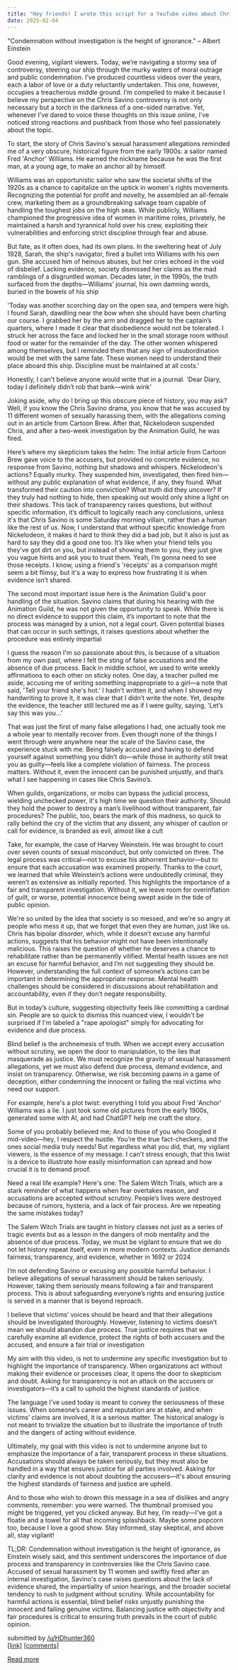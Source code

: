```yaml
---
title: "Hey friends! I wrote this script for a YouTube video about Chris Savino and would love to start a conversation—TL;DR at the bottom"
date: 2025-02-04
---
```

<!-- SC_OFF --><div class="md"><p>&quot;Condemnation without investigation is the height of ignorance.&quot; – Albert Einstein </p> <p> </p> <p>Good evening, vigilant viewers. Today, we’re navigating a stormy sea of controversy, steering our ship through the murky waters of moral outrage and public condemnation. I’ve produced countless videos over the years, each a labor of love or a duty reluctantly undertaken. This one, however, occupies a treacherous middle ground. I’m compelled to make it because I believe my perspective on the Chris Savino controversy is not only necessary but a torch in the darkness of a one-sided narrative. Yet, whenever I’ve dared to voice these thoughts on this issue online, I’ve noticed strong reactions and pushback from those who feel passionately about the topic. </p> <p> </p> <p>To start, the story of Chris Savino's sexual harassment allegations reminded me of a very obscure, historical figure from the early 1900s: a sailor named Fred 'Anchor' Williams. He earned the nickname because he was the first man, at a young age, to make an anchor all by himself. </p> <p> </p> <p>Williams was an opportunistic sailor who saw the societal shifts of the 1920s as a chance to capitalize on the uptick in women's rights movements. Recognizing the potential for profit and novelty, he assembled an all-female crew, marketing them as a groundbreaking salvage team capable of handling the toughest jobs on the high seas. While publicly, Williams championed the progressive idea of women in maritime roles, privately, he maintained a harsh and tyrannical hold over his crew, exploiting their vulnerabilities and enforcing strict discipline through fear and abuse. </p> <p> </p> <p>But fate, as it often does, had its own plans. In the sweltering heat of July 1928, Sarah, the ship's navigator, fired a bullet into Williams with his own gun. She accused him of heinous abuses, but her cries echoed in the void of disbelief. Lacking evidence, society dismissed her claims as the mad ramblings of a disgruntled woman. Decades later, in the 1990s, the truth surfaced from the depths—Williams’ journal, his own damning words, buried in the bowels of his ship </p> <p> </p> <p>'Today was another scorching day on the open sea, and tempers were high. I found Sarah, dawdling near the bow when she should have been charting our course. I grabbed her by the arm and dragged her to the captain’s quarters, where I made it clear that disobedience would not be tolerated. I struck her across the face and locked her in the small storage room without food or water for the remainder of the day. The other women whispered among themselves, but I reminded them that any sign of insubordination would be met with the same fate. These women need to understand their place aboard this ship. Discipline must be maintained at all costs.' </p> <p> </p> <p>Honestly, I can't believe anyone would write that in a journal. 'Dear Diary, today I definitely didn’t rob that bank—wink wink' </p> <p> </p> <p>Joking aside, why do I bring up this obscure piece of history, you may ask? Well, if you know the Chris Savino drama, you know that he was accused by 11 different women of sexually harassing them, with the allegations coming out in an article from Cartoon Brew. After that, Nickelodeon suspended Chris, and after a two-week investigation by the Animation Guild, he was fired. </p> <p> </p> <p>Here’s where my skepticism takes the helm: The initial article from Cartoon Brew gave voice to the accusers, but provided no concrete evidence, no response from Savino, nothing but shadows and whispers. Nickelodeon's actions? Equally murky. They suspended him, investigated, then fired him—without any public explanation of what evidence, if any, they found. What transformed their caution into conviction? What truth did they uncover? If they truly had nothing to hide, then speaking out would only shine a light on their shadows. This lack of transparency raises questions, but without specific information, it’s difficult to logically reach any conclusions, unless it's that Chris Savino is some Saturday morning villain, rather than a human like the rest of us. Now, I understand that without specific knowledge from Nickelodeon, it makes it hard to think they did a bad job, but it also is just as hard to say they did a good one too. It’s like when your friend tells you they’ve got dirt on you, but instead of showing them to you, they just give you vague hints and ask you to trust them. Yeah, I’m gonna need to see those receipts. I know, using a friend's 'receipts' as a comparison might seem a bit flimsy, but it's a way to express how frustrating it is when evidence isn’t shared. </p> <p> </p> <p>The second most important issue here is the Animation Guild's poor handling of the situation. Savino claims that during his hearing with the Animation Guild, he was not given the opportunity to speak. While there is no direct evidence to support this claim, it’s important to note that the process was managed by a union, not a legal court. Given potential biases that can occur in such settings, it raises questions about whether the procedure was entirely impartial </p> <p> </p> <p>I guess the reason I'm so passionate about this, is because of a situation from my own past, where I felt the sting of false accusations and the absence of due process. Back in middle school, we used to write weekly affirmations to each other on sticky notes. One day, a teacher pulled me aside, accusing me of writing something inappropriate to a girl—a note that said, 'Tell your friend she's hot.' I hadn't written it, and when I showed my handwriting to prove it, it was clear that I didn’t write the note. Yet, despite the evidence, the teacher still lectured me as if I were guilty, saying, 'Let’s say this was you…' </p> <p> </p> <p>That was just the first of many false allegations I had, one actually took me a whole year to mentally recover from. Even though none of the things I went through were anywhere near the scale of the Savino case, the experience stuck with me. Being falsely accused and having to defend yourself against something you didn’t do—while those in authority still treat you as guilty—feels like a complete violation of fairness. The process matters. Without it, even the innocent can be punished unjustly, and that’s what I see happening in cases like Chris Savino’s. </p> <p> </p> <p>When guilds, organizations, or mobs can bypass the judicial process, wielding unchecked power, it's high time we question their authority. Should they hold the power to destroy a man’s livelihood without transparent, fair procedures? The public, too, bears the mark of this madness, so quick to rally behind the cry of the victim that any dissent, any whisper of caution or call for evidence, is branded as evil, almost like a cult </p> <p> </p> <p>Take, for example, the case of Harvey Weinstein. He was brought to court over seven counts of sexual misconduct, but only convicted on three. The legal process was critical—not to excuse his abhorrent behavior—but to ensure that each accusation was examined properly. Thanks to the court, we learned that while Weinstein’s actions were undoubtedly criminal, they weren’t as extensive as initially reported. This highlights the importance of a fair and transparent investigation. Without it, we leave room for overinflation of guilt, or worse, potential innocence being swept aside in the tide of public opinion. </p> <p> </p> <p>We're so united by the idea that society is so messed, and we're so angry at people who mess it up, that we forget that even they are human, just like us. Chris has bipolar disorder, which, while it doesn’t excuse any harmful actions, suggests that his behavior might not have been intentionally malicious. This raises the question of whether he deserves a chance to rehabilitate rather than be permanently vilified. Mental health issues are not an excuse for harmful behavior, and I’m not suggesting they should be. However, understanding the full context of someone’s actions can be important in determining the appropriate response. Mental health challenges should be considered in discussions about rehabilitation and accountability, even if they don’t negate responsibility. </p> <p> </p> <p>But in today’s culture, suggesting objectivity feels like committing a cardinal sin. People are so quick to dismiss this nuanced view, I wouldn't be surprised if I'm labeled a &quot;rape apologist&quot; simply for advocating for evidence and due process. </p> <p> </p> <p>Blind belief is the archnemesis of truth. When we accept every accusation without scrutiny, we open the door to manipulation, to the lies that masquerade as justice. We must recognize the gravity of sexual harassment allegations, yet we must also defend due process, demand evidence, and insist on transparency. Otherwise, we risk becoming pawns in a game of deception, either condemning the innocent or failing the real victims who need our support. </p> <p> </p> <p>For example, here's a plot twist: everything I told you about Fred 'Anchor' Williams was a lie. I just took some old pictures from the early 1900s, generated some with AI, and had ChatGPT help me craft the story. </p> <p> </p> <p>Some of you probably believed me; And to those of you who Googled it mid-video—hey, I respect the hustle. You’re the true fact-checkers, and the ones social media truly needs! But regardless what you did, that, my vigilant viewers, is the essence of my message. I can't stress enough, that this twist is a device to illustrate how easily misinformation can spread and how crucial it is to demand proof. </p> <p> </p> <p>Need a real life example? Here's one: The Salem Witch Trials, which are a stark reminder of what happens when fear overtakes reason, and accusations are accepted without scrutiny. People’s lives were destroyed because of rumors, hysteria, and a lack of fair process. Are we repeating the same mistakes today? </p> <p> </p> <p>The Salem Witch Trials are taught in history classes not just as a series of tragic events but as a lesson in the dangers of mob mentality and the absence of due process. Today, we must be vigilant to ensure that we do not let history repeat itself, even in more modern contexts. Justice demands fairness, transparency, and evidence, whether in 1692 or 2024 </p> <p> </p> <p>I’m not defending Savino or excusing any possible harmful behavior. I believe allegations of sexual harassment should be taken seriously. However, taking them seriously means following a fair and transparent process. This is about safeguarding everyone’s rights and ensuring justice is served in a manner that is beyond reproach. </p> <p> </p> <p>I believe that victims’ voices should be heard and that their allegations should be investigated thoroughly. However, listening to victims doesn’t mean we should abandon due process. True justice requires that we carefully examine all evidence, protect the rights of both accusers and the accused, and ensure a fair trial or investigation </p> <p> </p> <p>My aim with this video, is not to undermine any specific investigation but to highlight the importance of transparency. When organizations act without making their evidence or processes clear, it opens the door to skepticism and doubt. Asking for transparency is not an attack on the accusers or investigators—it’s a call to uphold the highest standards of justice. </p> <p> </p> <p>The language I’ve used today is meant to convey the seriousness of these issues. When someone’s career and reputation are at stake, and when victims’ claims are involved, it is a serious matter. The historical analogy is not meant to trivialize the situation but to illustrate the importance of truth and the dangers of acting without evidence. </p> <p> </p> <p>Ultimately, my goal with this video is not to undermine anyone but to emphasize the importance of a fair, transparent process in these situations. Accusations should always be taken seriously, but they must also be handled in a way that ensures justice for all parties involved. Asking for clarity and evidence is not about doubting the accusers—it's about ensuring the highest standards of fairness and justice are upheld. </p> <p> </p> <p>And to those who wish to drown this message in a sea of dislikes and angry comments, remember: you were warned. The thumbnail promised you might be triggered, yet you clicked anyway. But hey, I’m ready—I've got a floatie and a towel for all that incoming splashback. Maybe some popcorn too, because I love a good show. Stay informed, stay skeptical, and above all, stay vigilant! </p> <p> TL;DR: Condemnation without investigation is the height of ignorance, as Einstein wisely said, and this sentiment underscores the importance of due process and transparency in controversies like the Chris Savino case. Accused of sexual harassment by 11 women and swiftly fired after an internal investigation, Savino's case raises questions about the lack of evidence shared, the impartiality of union hearings, and the broader societal tendency to rush to judgment without scrutiny. While accountability for harmful actions is essential, blind belief risks unjustly punishing the innocent and failing genuine victims. Balancing justice with objectivity and fair procedures is critical to ensuring truth prevails in the court of public opinion.</p> </div><!-- SC_ON --> &#32; submitted by &#32; <a href="https://www.reddit.com/user/HDhunter360"> /u/HDhunter360 </a> <br /> <span><a href="https://www.reddit.com/r/internetdrama/comments/1ia1jq2/hey_friends_i_wrote_this_script_for_a_youtube/">[link]</a></span> &#32; <span><a href="https://www.reddit.com/r/internetdrama/comments/1ia1jq2/hey_friends_i_wrote_this_script_for_a_youtube/">[comments]</a></span>
[Read more](https://www.reddit.com/r/internetdrama/comments/1ia1jq2/hey_friends_i_wrote_this_script_for_a_youtube/)
